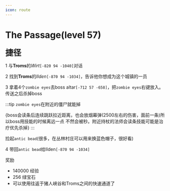 ```yaml
---
icon: route
---
```



# The Passage(level 57)
<span style="font-size: 25px;">**捷径**</span>

1 与**Troms**的*Wirt*`[-820 94 -1040]`对话

2 找到**Troms**的*Ilden*`[-870 94 -1034]`，告诉他你想成为这个城镇的一员

3 拿着4个`zombie eyes`去boss altar`[-712 57 -658]`，把`zombie eyes`右键放入。传送之后杀掉boss

:::tip
`zombie eyes`在附近的僵尸就能掉

{boss会读条后连续跳跃拉近距离，也会放烟幕弹(2500左右的伤害，面前一条)所以boss用技能的时候离远一点 不然会被秒。附近持杖的法师会读条技能可能是治疗优先杀掉}
:::

捡起`antic bead`(很多，在丛林村庄可以用来换蓝色帽子，很好看)

4 带回`antic bead`给Ilden`[-870 94 -1034]`

奖励
+ 140000 经验
+ 256 绿宝石
+ 可以使用往返于猪人峡谷和Troms之间的快速通道了
